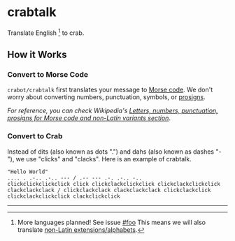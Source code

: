 # crabtalk

Translate English [^1] to crab.

## How it Works

### Convert to Morse Code

`crabot/crabtalk` first translates your message to [Morse code](https://wikipedia.org/wiki/Morse_code).
We don't worry about converting numbers, punctuation, symbols, or [prosigns](https://wikipedia.org/wiki/Prosigns_for_Morse_code).

*For reference, you can check Wikipedia's [Letters, numbers, punctuation, prosigns for Morse code and non-Latin variants section](https://wikipedia.org/wiki/Morse_code#Letters,_numbers,_punctuation,_prosigns_for_Morse_code_and_non-Latin_variants)*.

### Convert to Crab

Instead of dits (also known as dots ".") and dahs (also known as dashes "-"), we use "clicks" and "clacks".
Here is an example of crabtalk.

```text
"Hello World"
.... . .-.. .-.. --- / .-- --- .-. .-.. -..
clickclickclickclick click clickclackclickclick clickclackclickclick clackclackclack / clickclackclack clackclackclack clickclackclick clickclackclickclick clackclickclick
```

---

[^1]: More languages planned!
  See issue [#foo](https://github.com/ArkhamCookie/crabot/issues/) <!-- issue not created yet -->
  This means we will also translate [non-Latin extensions/alphabets](https://wikipedia.org/wiki/Morse_code_for_non-Latin_alphabets).
